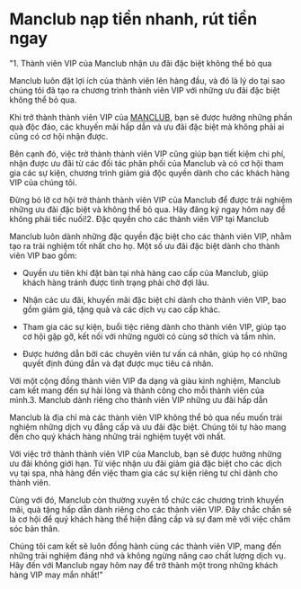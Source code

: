 # Manclub nạp tiền nhanh, rút tiền ngay
"1. Thành viên VIP của Manclub nhận ưu đãi đặc biệt không thể bỏ qua

Manclub luôn đặt lợi ích của thành viên lên hàng đầu, và đó là lý do tại sao chúng tôi đã tạo ra chương trình thành viên VIP với những ưu đãi đặc biệt không thể bỏ qua.

Khi trở thành thành viên VIP của [MANCLUB](https://gamemanvip.live/), bạn sẽ được hưởng những phần quà độc đáo, các khuyến mãi hấp dẫn và ưu đãi đặc biệt mà không phải ai cũng có cơ hội nhận được.

Bên cạnh đó, việc trở thành thành viên VIP cũng giúp bạn tiết kiệm chi phí, nhận được ưu đãi từ các đối tác phân phối của Manclub và có cơ hội tham gia các sự kiện, chương trình giảm giá độc quyền dành cho các khách hàng VIP của chúng tôi.

Đừng bỏ lỡ cơ hội trở thành thành viên VIP của Manclub để được trải nghiệm những ưu đãi đặc biệt và không thể bỏ qua. Hãy đăng ký ngay hôm nay để không phải tiếc nuối!2. Đặc quyền cho các thành viên VIP tại Manclub

Manclub luôn dành những đặc quyền đặc biệt cho các thành viên VIP, nhằm tạo ra trải nghiệm tốt nhất cho họ. Một số ưu đãi đặc biệt dành cho thành viên VIP bao gồm:

- Quyền ưu tiên khi đặt bàn tại nhà hàng cao cấp của Manclub, giúp khách hàng tránh được tình trạng phải chờ đợi lâu.

- Nhận các ưu đãi, khuyến mãi đặc biệt chỉ dành cho thành viên VIP, bao gồm giảm giá, tặng quà và các dịch vụ cao cấp khác.

- Tham gia các sự kiện, buổi tiệc riêng dành cho thành viên VIP, giúp tạo cơ hội gặp gỡ, kết nối với những người có cùng sở thích và tầm nhìn.

- Được hướng dẫn bởi các chuyên viên tư vấn cá nhân, giúp họ có những quyết định đúng đắn và đạt được mục tiêu cá nhân.

Với một cộng đồng thành viên VIP đa dạng và giàu kinh nghiệm, Manclub cam kết mang đến sự hài lòng và thành công cho mỗi thành viên của mình.3. Manclub dành riêng cho thành viên VIP những ưu đãi hấp dẫn

Manclub là địa chỉ mà các thành viên VIP không thể bỏ qua nếu muốn trải nghiệm những dịch vụ đẳng cấp và ưu đãi đặc biệt. Chúng tôi tự hào mang đến cho quý khách hàng những trải nghiệm tuyệt vời nhất.

Với việc trở thành thành viên VIP của Manclub, bạn sẽ được hưởng những ưu đãi không giới hạn. Từ việc nhận ưu đãi giảm giá đặc biệt cho các dịch vụ tại spa, nhà hàng đến việc tham gia các sự kiện riêng tư chỉ dành cho thành viên.

Cùng với đó, Manclub còn thường xuyên tổ chức các chương trình khuyến mãi, quà tặng hấp dẫn dành riêng cho các thành viên VIP. Đây chắc chắn sẽ là cơ hội để quý khách hàng thể hiện đẳng cấp và sự đam mê với việc chăm sóc bản thân.

Chúng tôi cam kết sẽ luôn đồng hành cùng các thành viên VIP, mang đến những trải nghiệm đáng nhớ và không ngừng nâng cao chất lượng dịch vụ. Hãy đến với Manclub ngay hôm nay để trở thành một trong những khách hàng VIP may mắn nhất!"